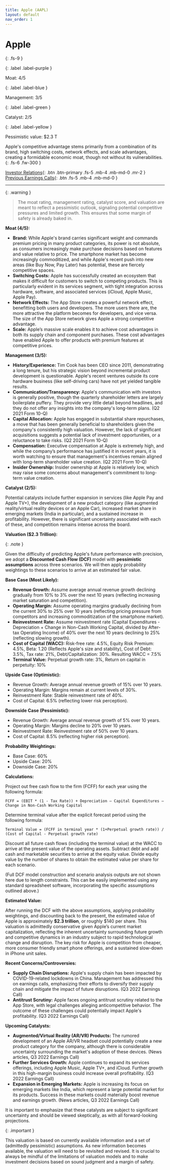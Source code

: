 ```yaml
---
title: Apple (AAPL)
layout: default
nav_order: 1
---
```


# Apple
{: .fs-9 }

{: .label .label-purple }

Moat: 4/5

{: .label .label-blue }

Management: 3/5

{: .label .label-green }

Catalyst: 2/5

{: .label .label-yellow }

Pessimistic value: $2.3 T

Apple's competitive advantage stems primarily from a combination of its brand, high switching costs, network effects, and scale advantages, creating a formidable economic moat, though not without its vulnerabilities.
{: .fs-6 .fw-300 }

[Investor Relations](https://www.google.com/search?q=AAPL+investor+relations){: .btn .btn-primary .fs-5 .mb-4 .mb-md-0 .mr-2 }
[Previous Earnings Calls](https://discountingcashflows.com/company/AAPL/transcripts/){: .btn .fs-5 .mb-4 .mb-md-0 }

---

{: .warning } 
>The moat rating, management rating, catalyst score, and valuation are meant to reflect a pessimistic outlook, signaling potential competitive pressures and limited growth. This ensures that some margin of safety is already baked in.


**Moat (4/5):**

* **Brand:** While Apple's brand carries significant weight and commands premium pricing in many product categories, its power is not absolute, as consumers increasingly make purchase decisions based on features and value relative to price. The smartphone market has become increasingly commoditized, and while Apple's recent push into new areas (like Buy Now, Pay Later) has potential, these are fiercely competitive spaces.
* **Switching Costs:**  Apple has successfully created an ecosystem that makes it difficult for customers to switch to competing products. This is particularly evident in its services segment, with tight integration across hardware, software, and associated services (iCloud, Apple Music, Apple Pay).
* **Network Effects:** The App Store creates a powerful network effect, benefitting both users and developers. The more users there are, the more attractive the platform becomes for developers, and vice versa. The size of the App Store network gives Apple a strong competitive advantage.
* **Scale:** Apple’s massive scale enables it to achieve cost advantages in both its supply chain and component purchases. These cost advantages have enabled Apple to offer products with premium features at competitive prices.

**Management (3/5):**

* **History/Experience:** Tim Cook has been CEO since 2011, demonstrating a long tenure, but his strategic vision beyond incremental product development is questionable. Apple's recent ventures outside its core hardware business (like self-driving cars) have not yet yielded tangible results.
* **Communication/Transparency:** Apple's communication with investors is generally positive, though the quarterly shareholder letters are largely boilerplate puffery. They provide very little detail beyond headlines, and they do not offer any insights into the company's long-term plans.  (Q2 2021 Form 10-Q)
* **Capital Allocation:** Apple has engaged in substantial share repurchases, a move that has been generally beneficial to shareholders given the company's consistently high valuation. However, the lack of significant acquisitions suggests a potential lack of investment opportunities, or a reluctance to take risks. (Q2 2021 Form 10-Q)
* **Compensation:** Executive compensation at Apple is extremely high, and while the company’s performance has justified it in recent years, it is worth watching to ensure that management's incentives remain aligned with long-term shareholder value creation. (Q2 2021 Form 10-Q)
* **Insider Ownership:**  Insider ownership at Apple is relatively low, which may raise some concerns about management's commitment to long-term value creation.

**Catalyst (2/5):**

Potential catalysts include further expansion in services (like Apple Pay and Apple TV+), the development of a new product category (like augmented reality/virtual reality devices or an Apple Car), increased market share in emerging markets (India in particular), and a sustained increase in profitability. However, there is significant uncertainty associated with each of these, and competition remains intense across the board.


**Valuation ($2.3 Trillion):**

{: .note }

Given the difficulty of predicting Apple's future performance with precision, we adopt a **Discounted Cash Flow (DCF)** model with **pessimistic assumptions** across three scenarios. We will then apply probability weightings to these scenarios to arrive at an estimated fair value.


**Base Case (Most Likely):**

* **Revenue Growth:** Assume average annual revenue growth declining gradually from 10% to 3% over the next 10 years (reflecting increasing market saturation and competition).
* **Operating Margin:** Assume operating margins gradually declining from the current 30% to 25% over 10 years (reflecting pricing pressure from competitors and increasing commoditization of the smartphone market).
* **Reinvestment Rate:** Assume reinvestment rate (Capital Expenditures - Depreciation + Change in Non-Cash Working Capital, divided by After-tax Operating Income) of 40% over the next 10 years declining to 25% (reflecting slowing growth).
* **Cost of Capital (WACC):**  Risk-free rate: 4.5%, Equity Risk Premium: 4.5%, Beta: 1.20 (Reflects Apple's size and stability), Cost of Debt: 3.5%, Tax rate: 21%, Debt/Capitalization: 30%. Resulting WACC = 7.5%
* **Terminal Value:**  Perpetual growth rate: 3%, Return on capital in perpetuity: 10%

**Upside Case (Optimistic):**

* Revenue Growth:  Average annual revenue growth of 15% over 10 years.
* Operating Margin:  Margins remain at current levels of 30%.
* Reinvestment Rate:  Stable reinvestment rate of 40%.
* Cost of Capital:  6.5% (reflecting lower risk perception).

**Downside Case (Pessimistic):**

* Revenue Growth: Average annual revenue growth of 5% over 10 years.
* Operating Margin: Margins decline to 20% over 10 years.
* Reinvestment Rate: Reinvestment rate of 50% over 10 years.
* Cost of Capital: 8.5% (reflecting higher risk perception).

**Probability Weightings:**

* Base Case: 60%
* Upside Case: 20%
* Downside Case: 20%

**Calculations:**

Project out free cash flow to the firm (FCFF) for each year using the following formula:

```
FCFF = (EBIT * (1 - Tax Rate)) + Depreciation – Capital Expenditures – Change in Non-Cash Working Capital
```

Determine terminal value after the explicit forecast period using the following formula:

```
Terminal Value = (FCFF in terminal year * (1+Perpetual growth rate)) / (Cost of Capital - Perpetual growth rate)
```

Discount all future cash flows (including the terminal value) at the WACC to arrive at the present value of the operating assets. Subtract debt and add cash and marketable securities to arrive at the equity value. Divide equity value by the number of shares to obtain the estimated value per share for each scenario.

(Full DCF model construction and scenario analysis outputs are not shown here due to length constraints. This can be easily implemented using any standard spreadsheet software, incorporating the specific assumptions outlined above.)

**Estimated Value:**

After running the DCF with the above assumptions, applying probability weightings, and discounting back to the present, the estimated value of Apple is approximately **$2.3 trillion**, or roughly $140 per share. This valuation is admittedly conservative given Apple’s current market capitalization, reflecting the inherent uncertainty surrounding future growth and competitive dynamics in an industry subject to rapid technological change and disruption.  The key risk for Apple is competition from cheaper, more consumer friendly smart phone offerings, and a sustained slow-down in iPhone unit sales. 

**Recent Concerns/Controversies:**

* **Supply Chain Disruptions:** Apple's supply chain has been impacted by COVID-19-related lockdowns in China. Management has addressed this on earnings calls, emphasizing their efforts to diversify their supply chain and mitigate the impact of future disruptions. (Q3 2022 Earnings Call)
* **Antitrust Scrutiny:**  Apple faces ongoing antitrust scrutiny related to the App Store, with legal challenges alleging anticompetitive behavior. The outcome of these challenges could potentially impact Apple's profitability. (Q3 2022 Earnings Call)

**Upcoming Catalysts:**

* **Augmented/Virtual Reality (AR/VR) Products:**  The rumored development of an Apple AR/VR headset could potentially create a new product category for the company, although there is considerable uncertainty surrounding the market's adoption of these devices. (News articles, Q3 2022 Earnings Call)
* **Further Services Growth:** Apple continues to expand its services offerings, including Apple Music, Apple TV+, and iCloud.  Further growth in this high-margin business could increase overall profitability. (Q3 2022 Earnings Call)
* **Expansion in Emerging Markets:**  Apple is increasing its focus on emerging markets like India, which represent a large potential market for its products. Success in these markets could materially boost revenue and earnings growth. (News articles, Q3 2022 Earnings Call)

It is important to emphasize that these catalysts are subject to significant uncertainty and should be viewed skeptically, as with all forward-looking projections.

{: .important }

This valuation is based on currently available information and a set of (admittedly pessimistic) assumptions.  As new information becomes available, the valuation will need to be revisited and revised.  It is crucial to always be mindful of the limitations of valuation models and to make investment decisions based on sound judgment and a margin of safety.
